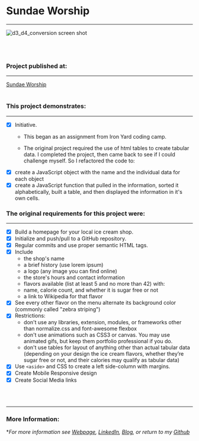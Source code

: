 # Sundae Worship
---

![d3_d4_conversion screen shot](https://cloud.githubusercontent.com/assets/11747875/20286878/3dfed1d8-aa86-11e6-99dd-981ea0a6db9f.png)

<br/>
<br/>

### Project published at: 
---

[Sundae Worship](https://trrapp12-ironyard.github.io/ice-cream/)
<br/>
<br/>

### This project demonstrates:
---

- [x] Initiative.  
  * This began as an assignment from Iron Yard coding camp. 
  
  * The original project required the use of html tables to create tabular data.  I completed the project, then came back to see if I could challenge myself.  So I refactored the code to:
 - [x] create a JavaScript object with the name and the individual data for each object
 - [x] create a JavaScript function that pulled in the information, sorted it alphabetically, built a table, and then displayed the information in it's own cells. 
  
### The original requirements for this project were:
---

- [x] Build a homepage for your local ice cream shop. 
- [x] Initialize and push/pull to a GitHub repository.
- [x] Regular commits and use proper semantic HTML tags.
- [x] Include 
  * the shop's name
  * a brief history (use lorem ipsum)
  * a logo (any image you can find online)
  * the store's hours and contact information
  * flavors available (list at least 5 and no more than 42) with:
  * name, calorie count, and whether it is sugar free or not
  * a link to Wikipedia for that flavor
- [x] See every other flavor on the menu alternate its background color (commonly called "zebra striping")
- [x] Restrictions:
  * don't use any libraries, extension, modules, or frameworks other than normalize.css and font-awesome flexbox
  * don't use animations such as CSS3 or canvas.  You may use animated gifs, but keep them portfolio professional if you do.
  * don't use tables for layout of anything other than actual tabular data (depending on your design the ice cream flavors, whether they’re sugar free or not, and their calories may qualify as tabular data)
- [x] Use ```<aside>``` and CSS to create a left side-column with margins.
- [x] Create Mobile Responsive design
- [x] Create Social Media links
<br/>
<br/>

---
### More Information: 
\**For more information see [Webpage](http://web-karma.org), [LinkedIn](https://www.linkedin.com/in/trevor-rapp-042a1037), [Blog](http://web-karma.net), or return to my [Github](https://github.com/trrapp12)*
